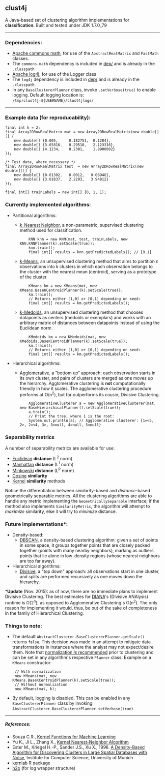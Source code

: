 ## clust4j
A Java-based set of clustering algorithm implementations for __classification__. Built and tested under JDK 1.7.0_79

____
### Dependencies:
 - [Apache commons math](https://commons.apache.org/proper/commons-math/), for use of the `AbstractRealMatrix` and `FastMath` classes.
  - The `commons-math` dependency is included in [dep/](https://github.com/tgsmith61591/clust4j/tree/master/dep/commons-math-3-3.2) and is already in the `.classpath`
 - [Apache log4j](http://logging.apache.org/log4j/2.x/), for use of the Logger class
  - The `log4j` dependency is included in [dep/](https://github.com/tgsmith61591/clust4j/tree/master/dep/apache-log4j-1.2.17) and is already in the `.classpath`.
  - In any `BaseClustererPlanner` class, invoke `.setVerbose(true)` to enable logging. Default logging location is: `/tmp/clust4j-${USERNAME}/clust4jlogs/`


____
### Example data (for reproducability):
    final int k = 2;
    final Array2DRowRealMatrix mat = new Array2DRowRealMatrix(new double[][] {
        new double[] {0.005,     0.182751,  0.1284},
        new double[] {3.65816,   0.29518,   2.123316},
        new double[] {4.1234,    0.2301,    1.8900002}
    });	

    /* Test data, where necessary */
    final Array2DRowRealMatrix test  = new Array2DRowRealMatrix(new double[][] {
        new double[] {0.01302,   0.0012,   0.06948},
        new double[] {3.01837,   2.2293,   3.94812}
    });
		
    final int[] trainLabels = new int[] {0, 1, 1};

    


### Currently implemented algorithms:
- Partitional algorithms:
  - [*k*-Nearest Neighbor](https://en.wikipedia.org/wiki/K-nearest_neighbors_algorithm), a non-parametric, supervised clustering method used for classification. 

            KNN knn = new KNN(mat, test, trainLabels, new KNN.KNNPlanner(k).setScale(true));
            knn.train();
            final int[] results = knn.getPredictedLabels(); // [0,1]

  - [*k*-Means](https://en.wikipedia.org/wiki/K-means_clustering), an unsupervised clustering method that aims to partition *n* observations into *k* clusters in which each observation belongs to the cluster with the nearest mean (centroid), serving as a prototype of the cluster.

            KMeans km = new KMeans(mat, new KMeans.BaseKCentroidPlanner(k).setScale(true));
            km.train();
            // Returns either [1,0] or [0,1] depending on seed:
            final int[] results = km.getPredictedLabels();

  - [*k*-Medoids](https://en.wikipedia.org/wiki/K-medoids), an unsupervised clustering method that chooses datapoints as centers (medoids or exemplars) and works with an arbitrary matrix of distances between datapoints instead of using the Euclidean norm.

            KMedoids km = new KMedoids(mat, new KMedoids.BaseKCentroidPlanner(k).setScale(true));
            km.train();
            // Returns either [1,0] or [0,1] depending on seed:
            final int[] results = km.getPredictedLabels();

- Hierarchical algorithms:
  - [Agglomerative](https://en.wikipedia.org/wiki/Hierarchical_clustering), a "bottom up" approach: each observation starts in its own cluster, and pairs of clusters are merged as one moves up the hierarchy. Agglomerative clustering is __not__ computationally friendly in how it scales. The agglomerative clustering procedure performs at O(n<sup>2</sup>), but far outperforms its cousin, Divisive Clustering.

            AgglomerativeClusterer a = new AgglomerativeClusterer(mat, new BaseHierarchicalPlanner().setScale(true));
            a.train();
            // Print the tree, where 1 is the root:
            System.out.println(a); // Agglomerative clusterer: {1=<5, 2>, 2=<4, 3>, 3=null, 4=null, 5=null}


### Separability metrics
A number of separability metrics are available for use:
 - [Euclidean](https://en.wikipedia.org/wiki/Euclidean_distance) __distance__ (L<sup>2</sup> norm)
 - [Manhattan](https://en.wikipedia.org/wiki/Taxicab_geometry) __distance__ (L<sup>1</sup> norm)
 - [Minkowski](https://en.wikipedia.org/wiki/Minkowski_distance) __distance__ (L<sup>P</sup> norm)
 - [Cosine](https://en.wikipedia.org/wiki/Cosine_similarity) __similarity__
 - [Kernel](https://en.wikipedia.org/wiki/Kernel_method) __similarity__ methods

Notice the differentiation between *similarity*-based and *distance*-based geometrically separable metrics. All the clustering algorithms are able to handle any metric implementing the `GeometricallySeparable` interface; if the method also implements `SimilarityMetric`, the algorithm will attempt to *maximize* similarity, else it will try to *minimize* distance.


### Future implementations*:
- Density-based:
  - [DBSCAN](http://www.dbs.ifi.lmu.de/Publikationen/Papers/KDD-96.final.frame.pdf), a density-based clustering algorithm: given a set of points in some space, it groups together points that are closely packed together (points with many nearby neighbors), marking as outliers points that lie alone in low-density regions (whose nearest neighbors are too far away).
- Hierarchical algorithms:
  - [Divisive](https://en.wikipedia.org/wiki/Hierarchical_clustering), a "top down" approach: all observations start in one cluster, and splits are performed recursively as one moves down the hierarchy. 

*__Update__ (Nov. 2015): as of now, there are no immediate plans to implement Divisive Clustering. The best estimates for [DIANA](http://www.unesco.org/webworld/idams/advguide/Chapt7_1_5.htm)'s (DIvisive ANAlysis) runtime is O(2<sup>n</sup>), as opposed to Agglomerative Clustering's O(n<sup>2</sup>). The only reason for implementing it would, thus, be out of the sake of completeness in the family of Hierarchical Clustering.



### Things to note:
 - The default `AbstractClusterer.BaseClustererPlanner.getScale()` returns `false`. This decision was made in an attempt to mitigate data transformations in instances where the analyst may not expect/desire them.  Note that [normalization *is* recommended](http://datascience.stackexchange.com/questions/6715/is-it-necessary-to-standardize-your-data-before-clustering?newreg=f574bddafe484441a7ba99d0d02b0069) prior to clustering and can be set in any algorithm's respective `Planner` class.  Example on a `KMeans` constructor:


        // With normalization
        new KMeans(mat, new KMeans.BaseKCentroidPlanner(k).setScale(true));
        // Without normalization
        new KMeans(mat, k);

 - By default, logging is disabled. This can be enabled in any `BaseClustererPlanner` class by invoking `AbstractClusterer.BaseClustererPlanner.setVerbose(true)`.







----

##### References:
 - Souza C.R., [Kernel Functions for Machine Learning](http://crsouza.blogspot.com/2010/03/kernel-functions-for-machine-learning.html)
 - Yu K., Ji L., Zhang X., [Kernel Nearest-Neighbor Algorithm](http://citeseerx.ist.psu.edu/viewdoc/download?doi=10.1.1.125.3253&rep=rep1&type=pdf)
 -  Ester M., Kriegel H.-P., Sander J.S., Xu X., 1996. [A Density-Based Algorithm for Discovering Clusters in Large Spatial Databases with Noise](http://www.dbs.ifi.lmu.de/Publikationen/Papers/KDD-96.final.frame.pdf), Institute for Computer Science, University of Munich
 -  [kernlab](https://github.com/cran/kernlab/blob/master/R/kernels.R) R package
 -  [h2o](https://github.com/h2oai/h2o-2) (for log wrapper structure)
